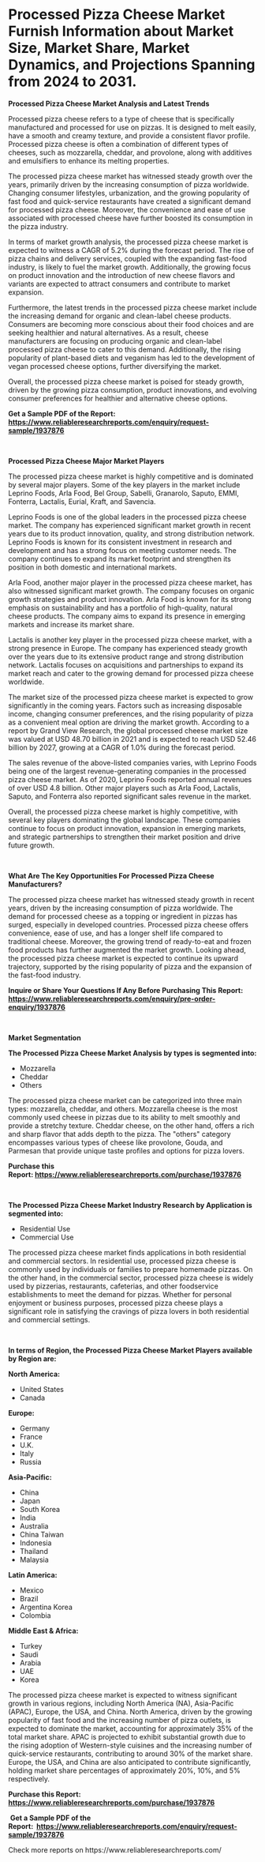 <p><h1>Processed Pizza Cheese Market Furnish Information about Market Size, Market Share, Market Dynamics, and Projections Spanning from 2024 to 2031.</h1></p><p><strong>Processed Pizza Cheese Market Analysis and Latest Trends</strong></p>
<p><p>Processed pizza cheese refers to a type of cheese that is specifically manufactured and processed for use on pizzas. It is designed to melt easily, have a smooth and creamy texture, and provide a consistent flavor profile. Processed pizza cheese is often a combination of different types of cheeses, such as mozzarella, cheddar, and provolone, along with additives and emulsifiers to enhance its melting properties.</p><p>The processed pizza cheese market has witnessed steady growth over the years, primarily driven by the increasing consumption of pizza worldwide. Changing consumer lifestyles, urbanization, and the growing popularity of fast food and quick-service restaurants have created a significant demand for processed pizza cheese. Moreover, the convenience and ease of use associated with processed cheese have further boosted its consumption in the pizza industry.</p><p>In terms of market growth analysis, the processed pizza cheese market is expected to witness a CAGR of 5.2% during the forecast period. The rise of pizza chains and delivery services, coupled with the expanding fast-food industry, is likely to fuel the market growth. Additionally, the growing focus on product innovation and the introduction of new cheese flavors and variants are expected to attract consumers and contribute to market expansion.</p><p>Furthermore, the latest trends in the processed pizza cheese market include the increasing demand for organic and clean-label cheese products. Consumers are becoming more conscious about their food choices and are seeking healthier and natural alternatives. As a result, cheese manufacturers are focusing on producing organic and clean-label processed pizza cheese to cater to this demand. Additionally, the rising popularity of plant-based diets and veganism has led to the development of vegan processed cheese options, further diversifying the market.</p><p>Overall, the processed pizza cheese market is poised for steady growth, driven by the growing pizza consumption, product innovations, and evolving consumer preferences for healthier and alternative cheese options.</p></p>
<p><strong>Get a Sample PDF of the Report:&nbsp; <a href="https://www.reliableresearchreports.com/enquiry/request-sample/1937876">https://www.reliableresearchreports.com/enquiry/request-sample/1937876</a></strong></p>
<p>&nbsp;</p>
<p><strong>Processed Pizza Cheese Major Market Players</strong></p>
<p><p>The processed pizza cheese market is highly competitive and is dominated by several major players. Some of the key players in the market include Leprino Foods, Arla Food, Bel Group, Sabelli, Granarolo, Saputo, EMMI, Fonterra, Lactalis, Eurial, Kraft, and Savencia. </p><p>Leprino Foods is one of the global leaders in the processed pizza cheese market. The company has experienced significant market growth in recent years due to its product innovation, quality, and strong distribution network. Leprino Foods is known for its consistent investment in research and development and has a strong focus on meeting customer needs. The company continues to expand its market footprint and strengthen its position in both domestic and international markets.</p><p>Arla Food, another major player in the processed pizza cheese market, has also witnessed significant market growth. The company focuses on organic growth strategies and product innovation. Arla Food is known for its strong emphasis on sustainability and has a portfolio of high-quality, natural cheese products. The company aims to expand its presence in emerging markets and increase its market share.</p><p>Lactalis is another key player in the processed pizza cheese market, with a strong presence in Europe. The company has experienced steady growth over the years due to its extensive product range and strong distribution network. Lactalis focuses on acquisitions and partnerships to expand its market reach and cater to the growing demand for processed pizza cheese worldwide.</p><p>The market size of the processed pizza cheese market is expected to grow significantly in the coming years. Factors such as increasing disposable income, changing consumer preferences, and the rising popularity of pizza as a convenient meal option are driving the market growth. According to a report by Grand View Research, the global processed cheese market size was valued at USD 48.70 billion in 2021 and is expected to reach USD 52.46 billion by 2027, growing at a CAGR of 1.0% during the forecast period.</p><p>The sales revenue of the above-listed companies varies, with Leprino Foods being one of the largest revenue-generating companies in the processed pizza cheese market. As of 2020, Leprino Foods reported annual revenues of over USD 4.8 billion. Other major players such as Arla Food, Lactalis, Saputo, and Fonterra also reported significant sales revenue in the market.</p><p>Overall, the processed pizza cheese market is highly competitive, with several key players dominating the global landscape. These companies continue to focus on product innovation, expansion in emerging markets, and strategic partnerships to strengthen their market position and drive future growth.</p></p>
<p>&nbsp;</p>
<p><strong>What Are The Key Opportunities For Processed Pizza Cheese Manufacturers?</strong></p>
<p><p>The processed pizza cheese market has witnessed steady growth in recent years, driven by the increasing consumption of pizza worldwide. The demand for processed cheese as a topping or ingredient in pizzas has surged, especially in developed countries. Processed pizza cheese offers convenience, ease of use, and has a longer shelf life compared to traditional cheese. Moreover, the growing trend of ready-to-eat and frozen food products has further augmented the market growth. Looking ahead, the processed pizza cheese market is expected to continue its upward trajectory, supported by the rising popularity of pizza and the expansion of the fast-food industry.</p></p>
<p><strong>Inquire or Share Your Questions If Any Before Purchasing This Report: <a href="https://www.reliableresearchreports.com/enquiry/pre-order-enquiry/1937876">https://www.reliableresearchreports.com/enquiry/pre-order-enquiry/1937876</a></strong></p>
<p>&nbsp;</p>
<p><strong>Market Segmentation</strong></p>
<p><strong>The Processed Pizza Cheese Market Analysis by types is segmented into:</strong></p>
<p><ul><li>Mozzarella</li><li>Cheddar</li><li>Others</li></ul></p>
<p><p>The processed pizza cheese market can be categorized into three main types: mozzarella, cheddar, and others. Mozzarella cheese is the most commonly used cheese in pizzas due to its ability to melt smoothly and provide a stretchy texture. Cheddar cheese, on the other hand, offers a rich and sharp flavor that adds depth to the pizza. The "others" category encompasses various types of cheese like provolone, Gouda, and Parmesan that provide unique taste profiles and options for pizza lovers.</p></p>
<p><strong>Purchase this Report:&nbsp;<a href="https://www.reliableresearchreports.com/purchase/1937876">https://www.reliableresearchreports.com/purchase/1937876</a></strong></p>
<p>&nbsp;</p>
<p><strong>The Processed Pizza Cheese Market Industry Research by Application is segmented into:</strong></p>
<p><ul><li>Residential Use</li><li>Commercial Use</li></ul></p>
<p><p>The processed pizza cheese market finds applications in both residential and commercial sectors. In residential use, processed pizza cheese is commonly used by individuals or families to prepare homemade pizzas. On the other hand, in the commercial sector, processed pizza cheese is widely used by pizzerias, restaurants, cafeterias, and other foodservice establishments to meet the demand for pizzas. Whether for personal enjoyment or business purposes, processed pizza cheese plays a significant role in satisfying the cravings of pizza lovers in both residential and commercial settings.</p></p>
<p>&nbsp;</p>
<p><strong>In terms of Region, the Processed Pizza Cheese Market Players available by Region are:</strong></p>
<p>
    <p> <strong> North America: </strong>
        <ul>
            <li>United States</li>
            <li>Canada</li>
        </ul>
        </p> 
    <p> <strong> Europe: </strong>
        <ul>
            <li>Germany</li>
            <li>France</li>
            <li>U.K.</li>
            <li>Italy</li>
            <li>Russia</li>
        </ul>
        </p> 
    <p> <strong> Asia-Pacific: </strong>
        <ul>
            <li>China</li>
            <li>Japan</li>
            <li>South Korea</li>
            <li>India</li>
            <li>Australia</li>
            <li>China Taiwan</li>
            <li>Indonesia</li>
            <li>Thailand</li>
            <li>Malaysia</li>
        </ul>
        </p> 
    <p> <strong> Latin America: </strong>
        <ul>
            <li>Mexico</li>
            <li>Brazil</li>
            <li>Argentina Korea</li>
            <li>Colombia</li>
        </ul>
        </p> 
    <p> <strong> Middle East & Africa: </strong>
        <ul>
            <li>Turkey</li>
            <li>Saudi</li>
            <li>Arabia</li>
            <li>UAE</li>
            <li>Korea</li>
        </ul>
    </p>
    </p>
<p><p>The processed pizza cheese market is expected to witness significant growth in various regions, including North America (NA), Asia-Pacific (APAC), Europe, the USA, and China. North America, driven by the growing popularity of fast food and the increasing number of pizza outlets, is expected to dominate the market, accounting for approximately 35% of the total market share. APAC is projected to exhibit substantial growth due to the rising adoption of Western-style cuisines and the increasing number of quick-service restaurants, contributing to around 30% of the market share. Europe, the USA, and China are also anticipated to contribute significantly, holding market share percentages of approximately 20%, 10%, and 5% respectively.</p></p>
<p><strong>Purchase this Report: <a href="https://www.reliableresearchreports.com/purchase/1937876">https://www.reliableresearchreports.com/purchase/1937876</a></strong></p>
<p>&nbsp;<strong>Get a Sample PDF of the Report:&nbsp;&nbsp;<a href="https://www.reliableresearchreports.com/enquiry/request-sample/1937876">https://www.reliableresearchreports.com/enquiry/request-sample/1937876</a></strong></p>
<p><strong></strong></p>
<p>Check more reports on https://www.reliableresearchreports.com/</p>